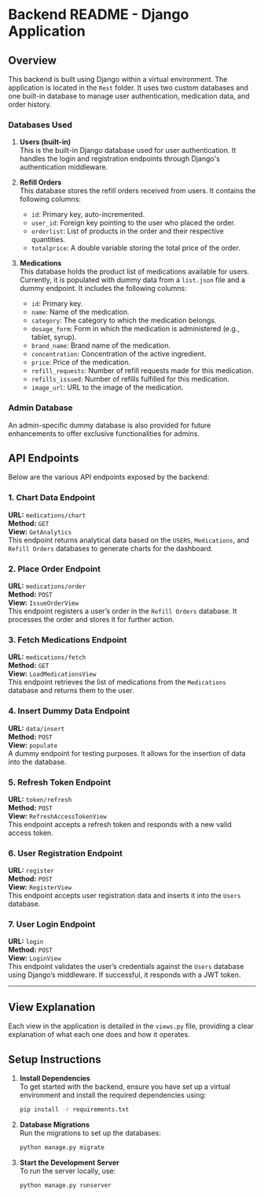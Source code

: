 
# Backend README - Django Application

## Overview

This backend is built using Django within a virtual environment. The application is located in the `Rest` folder. It uses two custom databases and one built-in database to manage user authentication, medication data, and order history.

### Databases Used

1. **Users (built-in)**  
   This is the built-in Django database used for user authentication. It handles the login and registration endpoints through Django's authentication middleware.

2. **Refill Orders**  
   This database stores the refill orders received from users. It contains the following columns:
   - `id`: Primary key, auto-incremented.
   - `user_id`: Foreign key pointing to the user who placed the order.
   - `orderlist`: List of products in the order and their respective quantities.
   - `totalprice`: A double variable storing the total price of the order.

3. **Medications**  
   This database holds the product list of medications available for users. Currently, it is populated with dummy data from a `list.json` file and a dummy endpoint. It includes the following columns:
   - `id`: Primary key.
   - `name`: Name of the medication.
   - `category`: The category to which the medication belongs.
   - `dosage_form`: Form in which the medication is administered (e.g., tablet, syrup).
   - `brand_name`: Brand name of the medication.
   - `concentration`: Concentration of the active ingredient.
   - `price`: Price of the medication.
   - `refill_requests`: Number of refill requests made for this medication.
   - `refills_issued`: Number of refills fulfilled for this medication.
   - `image_url`: URL to the image of the medication.

### Admin Database

An admin-specific dummy database is also provided for future enhancements to offer exclusive functionalities for admins.

## API Endpoints

Below are the various API endpoints exposed by the backend:

### 1. **Chart Data Endpoint**  
**URL:** `medications/chart`  
**Method:** `GET`  
**View:** `GetAnalytics`  
This endpoint returns analytical data based on the `USERS`, `Medications`, and `Refill Orders` databases to generate charts for the dashboard.

### 2. **Place Order Endpoint**  
**URL:** `medications/order`  
**Method:** `POST`  
**View:** `IssueOrderView`  
This endpoint registers a user’s order in the `Refill Orders` database. It processes the order and stores it for further action.

### 3. **Fetch Medications Endpoint**  
**URL:** `medications/fetch`  
**Method:** `GET`  
**View:** `LoadMedicationsView`  
This endpoint retrieves the list of medications from the `Medications` database and returns them to the user.

### 4. **Insert Dummy Data Endpoint**  
**URL:** `data/insert`  
**Method:** `POST`  
**View:** `populate`  
A dummy endpoint for testing purposes. It allows for the insertion of data into the database.

### 5. **Refresh Token Endpoint**  
**URL:** `token/refresh`  
**Method:** `POST`  
**View:** `RefreshAccessTokenView`  
This endpoint accepts a refresh token and responds with a new valid access token.

### 6. **User Registration Endpoint**  
**URL:** `register`  
**Method:** `POST`  
**View:** `RegisterView`  
This endpoint accepts user registration data and inserts it into the `Users` database.

### 7. **User Login Endpoint**  
**URL:** `login`  
**Method:** `POST`  
**View:** `LoginView`  
This endpoint validates the user’s credentials against the `Users` database using Django’s middleware. If successful, it responds with a JWT token.

---

## View Explanation

Each view in the application is detailed in the `views.py` file, providing a clear explanation of what each one does and how it operates.

## Setup Instructions

1. **Install Dependencies**  
   To get started with the backend, ensure you have set up a virtual environment and install the required dependencies using:
   ```bash
   pip install -r requirements.txt
   ```

2. **Database Migrations**  
   Run the migrations to set up the databases:
   ```bash
   python manage.py migrate
   ```

3. **Start the Development Server**  
   To run the server locally, use:
   ```bash
   python manage.py runserver
   ```

